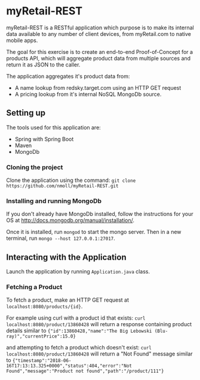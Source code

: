 # myRetail-REST

myRetail-REST is a RESTful application which purpose is to make its internal data available to any number of client devices, from myRetail.com to native mobile apps. 

The goal for this exercise is to create an end-to-end Proof-of-Concept for a products API, which will aggregate product data from multiple sources and return it as JSON to the caller. 

The application aggregates it's product data from:
- A name lookup from redsky.target.com using an HTTP GET request
- A pricing lookup from it's internal NoSQL MongoDb source.

## Setting up

The tools used for this application are:
- Spring with Spring Boot
- Maven
- MongoDb

### Cloning the project
Clone the application using the command: `git clone https://github.com/nmoll/myRetail-REST.git`

### Installing and running MongoDb
If you don't already have MongoDb installed, follow the instructions for your OS at http://docs.mongodb.org/manual/installation/.

Once  it is installed, run `mongod` to start the mongo server. Then in a new terminal, run `mongo --host 127.0.0.1:27017`.

## Interacting with the Application
Launch the application by running `Application.java` class.

### Fetching a Product
To fetch a product, make an HTTP GET request at `localhost:8080/products/{id}`.

For example using curl with a product id that exists: `curl localhost:8080/product/13860428` will return a response containing product details similar to `{"id":13860428,"name":"The Big Lebowski (Blu-ray)","currentPrice":15.0}` 

and attempting to fetch a product which doesn't exist: `curl localhost:8080/product/13860428` will return a "Not Found" message similar to `{"timestamp":"2018-06-16T17:13:13.325+0000","status":404,"error":"Not Found","message":"Product not found","path":"/product/111"}`
